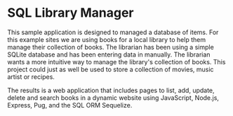 # SQL Library Manager

This sample application is designed to managed a database of items. For this example sites we are using books for a local library to help them manage their collection of books. The librarian has been using a simple SQLite database and has been entering data in manually. 
The librarian wants a more intuitive way to manage the library's collection of books. This project could just as well be used to store a collection of movies, music artist or recipes.

The results is a web application that includes pages to list, add, update, delete and search books in a dynamic website using JavaScript, Node.js, Express, Pug, and the SQL ORM Sequelize.

